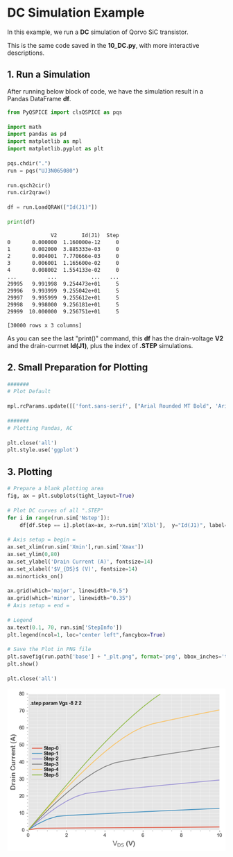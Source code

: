 # DC Simulation Example

In this example, we run a **DC** simulation of Qorvo SiC transistor.

This is the same code saved in the **10_DC.py**, with more interactive descriptions.

## 1. Run a Simulation

After running below block of code, we have the simulation result in a Pandas DataFrame **df**.


```python
from PyQSPICE import clsQSPICE as pqs

import math
import pandas as pd
import matplotlib as mpl
import matplotlib.pyplot as plt

pqs.chdir(".")
run = pqs("UJ3N065080")

run.qsch2cir()
run.cir2qraw()

df = run.LoadQRAW(["Id(J1)"])

print(df)
```

                  V2        Id(J1)  Step
    0       0.000000  1.160000e-12     0
    1       0.002000  3.885333e-03     0
    2       0.004001  7.770666e-03     0
    3       0.006001  1.165600e-02     0
    4       0.008002  1.554133e-02     0
    ...          ...           ...   ...
    29995   9.991998  9.254473e+01     5
    29996   9.993999  9.255042e+01     5
    29997   9.995999  9.255612e+01     5
    29998   9.998000  9.256181e+01     5
    29999  10.000000  9.256751e+01     5
    
    [30000 rows x 3 columns]
    

As you can see the last "print()" command, this **df** has the drain-voltage **V2** and the drain-currnet **Id(J1)**, plus the index of **.STEP** simulations.

## 2. Small Preparation for Plotting


```python
#######
# Plot Default

mpl.rcParams.update([['font.sans-serif', ["Arial Rounded MT Bold", 'Arial Unicode MS', 'Arial', 'sans-serif']], ["mathtext.default", "rm"], ["legend.labelspacing", 0.1], ["legend.columnspacing", 0.2], ["legend.handletextpad", 0.3], ['axes.formatter.useoffset', False], ['xtick.minor.visible', True], ['ytick.minor.visible', True], ['grid.linewidth', 1],["savefig.dpi", 300], ["axes.unicode_minus", False]])

#######
# Plotting Pandas, AC

plt.close('all')
plt.style.use('ggplot')
```

## 3. Plotting


```python
# Prepare a blank plotting area
fig, ax = plt.subplots(tight_layout=True)

# Plot DC curves of all ".STEP"
for i in range(run.sim['Nstep']):
    df[df.Step == i].plot(ax=ax, x=run.sim['Xlbl'],  y="Id(J1)", label="Step-" + str(i))

# Axis setup = begin =
ax.set_xlim(run.sim['Xmin'],run.sim['Xmax'])
ax.set_ylim(0,80)
ax.set_ylabel('Drain Current (A)', fontsize=14)
ax.set_xlabel('$V_{DS}$ (V)', fontsize=14)
ax.minorticks_on()

ax.grid(which='major', linewidth="0.5")
ax.grid(which='minor', linewidth="0.35")
# Axis setup = end =

# Legend
ax.text(0.1, 70, run.sim['StepInfo'])
plt.legend(ncol=1, loc="center left",fancybox=True)

# Save the Plot in PNG file
plt.savefig(run.path['base'] + "_plt.png", format='png', bbox_inches='tight')
plt.show()

plt.close('all')
```


    
![](../../images/output_DC_0.png)
    

